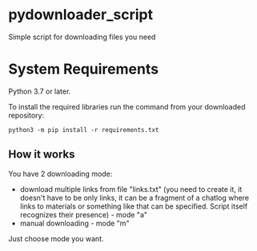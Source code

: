 # pydownloader_script
Simple script for downloading files you need

# System Requirements
Python 3.7 or later.

To install the required libraries run the command from your downloaded repository:
```console
python3 -m pip install -r requirements.txt
```
## How it works
You have 2 downloading mode:
* download multiple links from file "links.txt" (you need to create it, it doesn't have to be only links, it can be a fragment of a chatlog where links to materials or something like that can be specified. Script itself recognizes their presence) - mode "a"
* manual downloading - mode "m"

Just choose mode you want.
